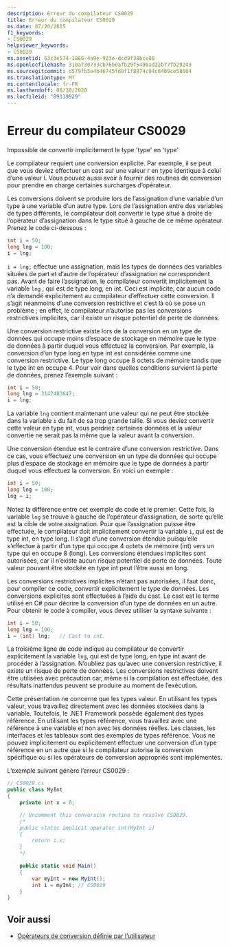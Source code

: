 ```yaml
---
description: Erreur du compilateur CS0029
title: Erreur du compilateur CS0029
ms.date: 07/20/2015
f1_keywords:
- CS0029
helpviewer_keywords:
- CS0029
ms.assetid: 63c3e574-1868-4a9e-923e-dcd9f38bce88
ms.openlocfilehash: 310a730733cb76b0afb29f5496ad22b77fb29243
ms.sourcegitcommit: d579fb5e4b46745fd0f1f8874c94c6469ce58604
ms.translationtype: MT
ms.contentlocale: fr-FR
ms.lasthandoff: 08/30/2020
ms.locfileid: "89139929"
---
```

# <a name="compiler-error-cs0029"></a>Erreur du compilateur CS0029

Impossible de convertir implicitement le type 'type' en 'type'

 Le compilateur requiert une conversion explicite. Par exemple, il se peut que vous deviez effectuer un cast sur une valeur r en type identique à celui d’une valeur l. Vous pouvez aussi avoir à fournir des routines de conversion pour prendre en charge certaines surcharges d’opérateur.

 Les conversions doivent se produire lors de l’assignation d’une variable d’un type à une variable d’un autre type. Lors de l’assignation entre des variables de types différents, le compilateur doit convertir le type situé à droite de l’opérateur d’assignation dans le type situé à gauche de ce même opérateur. Prenez le code ci-dessous :

```csharp
int i = 50;
long lng = 100;
i = lng;
```

 `i = lng;` effectue une assignation, mais les types de données des variables situées de part et d’autre de l’opérateur d’assignation ne correspondent pas. Avant de faire l’assignation, le compilateur convertit implicitement la variable `lng` , qui est de type long, en int. Ceci est implicite, car aucun code n’a demandé explicitement au compilateur d’effectuer cette conversion. Il s’agit néanmoins d’une conversion restrictive et c’est là où se pose un problème ; en effet, le compilateur n’autorise pas les conversions restrictives implicites, car il existe un risque potentiel de perte de données.

 Une conversion restrictive existe lors de la conversion en un type de données qui occupe moins d’espace de stockage en mémoire que le type de données à partir duquel vous effectuez la conversion. Par exemple, la conversion d’un type long en type int est considérée comme une conversion restrictive. Le type long occupe 8 octets de mémoire tandis que le type int en occupe 4. Pour voir dans quelles conditions survient la perte de données, prenez l’exemple suivant :

```csharp
int i = 50;
long lng = 3147483647;
i = lng;
```

 La variable `lng` contient maintenant une valeur qui ne peut être stockée dans la variable `i` du fait de sa trop grande taille. Si vous deviez convertir cette valeur en type int, vous perdriez certaines données et la valeur convertie ne serait pas la même que la valeur avant la conversion.

 Une conversion étendue est le contraire d’une conversion restrictive. Dans ce cas, vous effectuez une conversion en un type de données qui occupe plus d’espace de stockage en mémoire que le type de données à partir duquel vous effectuez la conversion. En voici un exemple :

```csharp
int i = 50;
long lng = 100;
lng = i;
```

 Notez la différence entre cet exemple de code et le premier. Cette fois, la variable `lng` se trouve à gauche de l’opérateur d’assignation, de sorte qu’elle est la cible de votre assignation. Pour que l’assignation puisse être effectuée, le compilateur doit implicitement convertir la variable `i`, qui est de type int, en type long. Il s’agit d’une conversion étendue puisqu’elle s’effectue à partir d’un type qui occupe 4 octets de mémoire (int) vers un type qui en occupe 8 (long). Les conversions étendues implicites sont autorisées, car il n’existe aucun risque potentiel de perte de données. Toute valeur pouvant être stockée en type int peut l’être aussi en long.

 Les conversions restrictives implicites n’étant pas autorisées, il faut donc, pour compiler ce code, convertir explicitement le type de données. Les conversions explicites sont effectuées à l’aide du cast. Le cast est le terme utilisé en C# pour décrire la conversion d’un type de données en un autre. Pour obtenir le code à compiler, vous devez utiliser la syntaxe suivante :

```csharp
int i = 50;
long lng = 100;
i = (int) lng;   // Cast to int.
```

 La troisième ligne de code indique au compilateur de convertir explicitement la variable `lng`, qui est de type long, en type int avant de procéder à l’assignation. N’oubliez pas qu’avec une conversion restrictive, il existe un risque de perte de données. Les conversions restrictives doivent être utilisées avec précaution car, même si la compilation est effectuée, des résultats inattendus peuvent se produire au moment de l’exécution.

 Cette présentation ne concerne que les types valeur. En utilisant les types valeur, vous travaillez directement avec les données stockées dans la variable. Toutefois, le .NET Framework possède également des types référence. En utilisant les types référence, vous travaillez avec une référence à une variable et non avec les données réelles. Les classes, les interfaces et les tableaux sont des exemples de types référence. Vous ne pouvez implicitement ou explicitement effectuer une conversion d’un type référence en un autre que si le compilateur autorise la conversion spécifique ou si les opérateurs de conversion appropriés sont implémentés.

 L’exemple suivant génère l’erreur CS0029 :

```csharp
// CS0029.cs
public class MyInt
{
    private int x = 0;

    // Uncomment this conversion routine to resolve CS0029.
    /*
    public static implicit operator int(MyInt i)
    {
        return i.x;
    }
    */

    public static void Main()
    {
        var myInt = new MyInt();
        int i = myInt; // CS0029
    }
}
```

## <a name="see-also"></a>Voir aussi

- [Opérateurs de conversion définie par l’utilisateur](../operators/user-defined-conversion-operators.md)
